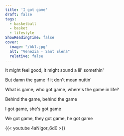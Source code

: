 ```yaml
---
title: 'I got game'
draft: false
tags:
  - basketball
  - basket
  - lifestyle
ShowReadingTime: false
cover:
  image: "/bk1.jpg"
  alt: "Venezia - Sant Elena"
  relative: false
---
```


It might feel good, it might sound a lil' somethin'

But damn the game if it don't mean nuttin'

What is game, who got game, where's the game in life?

Behind the game, behind the game

I got game, she's got game

We got game, they got game, he got game


{{< youtube 4aNigor_6d0 >}}

